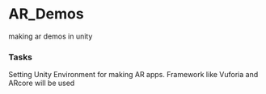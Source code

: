# AR_Demos
 making ar demos in unity

<H3>Tasks</H2>
Setting Unity Environment for making AR apps. Framework like Vuforia and ARcore will be used
